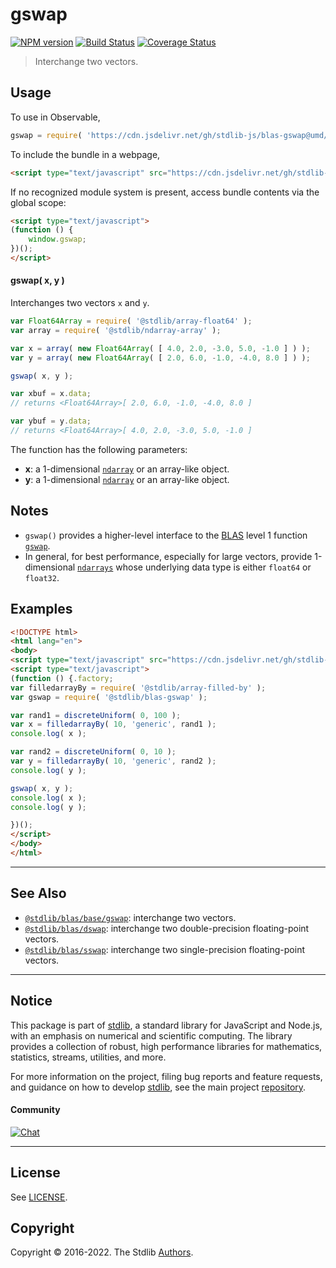 <!--

@license Apache-2.0

Copyright (c) 2020 The Stdlib Authors.

Licensed under the Apache License, Version 2.0 (the "License");
you may not use this file except in compliance with the License.
You may obtain a copy of the License at

   http://www.apache.org/licenses/LICENSE-2.0

Unless required by applicable law or agreed to in writing, software
distributed under the License is distributed on an "AS IS" BASIS,
WITHOUT WARRANTIES OR CONDITIONS OF ANY KIND, either express or implied.
See the License for the specific language governing permissions and
limitations under the License.

-->

# gswap

[![NPM version][npm-image]][npm-url] [![Build Status][test-image]][test-url] [![Coverage Status][coverage-image]][coverage-url] <!-- [![dependencies][dependencies-image]][dependencies-url] -->

> Interchange two vectors.

<section class="intro">

</section>

<!-- /.intro -->



<section class="usage">

## Usage

To use in Observable,

```javascript
gswap = require( 'https://cdn.jsdelivr.net/gh/stdlib-js/blas-gswap@umd/bundle.js' )
```

To include the bundle in a webpage,

```html
<script type="text/javascript" src="https://cdn.jsdelivr.net/gh/stdlib-js/blas-gswap@umd/bundle.js"></script>
```

If no recognized module system is present, access bundle contents via the global scope:

```html
<script type="text/javascript">
(function () {
    window.gswap;
})();
</script>
```

#### gswap( x, y )

Interchanges two vectors `x` and `y`.

```javascript
var Float64Array = require( '@stdlib/array-float64' );
var array = require( '@stdlib/ndarray-array' );

var x = array( new Float64Array( [ 4.0, 2.0, -3.0, 5.0, -1.0 ] ) );
var y = array( new Float64Array( [ 2.0, 6.0, -1.0, -4.0, 8.0 ] ) );

gswap( x, y );

var xbuf = x.data;
// returns <Float64Array>[ 2.0, 6.0, -1.0, -4.0, 8.0 ]

var ybuf = y.data;
// returns <Float64Array>[ 4.0, 2.0, -3.0, 5.0, -1.0 ]
```

The function has the following parameters:

-   **x**: a 1-dimensional [`ndarray`][@stdlib/ndarray/array] or an array-like object.
-   **y**: a 1-dimensional [`ndarray`][@stdlib/ndarray/array] or an array-like object.

</section>

<!-- /.usage -->

<section class="notes">

## Notes

-   `gswap()` provides a higher-level interface to the [BLAS][blas] level 1 function [`gswap`][@stdlib/blas/base/gswap].
-   In general, for best performance, especially for large vectors, provide 1-dimensional [`ndarrays`][@stdlib/ndarray/array] whose underlying data type is either `float64` or `float32`.

</section>

<!-- /.notes -->

<section class="examples">

## Examples

<!-- eslint no-undef: "error" -->

```html
<!DOCTYPE html>
<html lang="en">
<body>
<script type="text/javascript" src="https://cdn.jsdelivr.net/gh/stdlib-js/random-base-discrete-uniform@umd/bundle.js"></script>
<script type="text/javascript">
(function () {.factory;
var filledarrayBy = require( '@stdlib/array-filled-by' );
var gswap = require( '@stdlib/blas-gswap' );

var rand1 = discreteUniform( 0, 100 );
var x = filledarrayBy( 10, 'generic', rand1 );
console.log( x );

var rand2 = discreteUniform( 0, 10 );
var y = filledarrayBy( 10, 'generic', rand2 );
console.log( y );

gswap( x, y );
console.log( x );
console.log( y );

})();
</script>
</body>
</html>
```

</section>

<!-- /.examples -->

<!-- Section for related `stdlib` packages. Do not manually edit this section, as it is automatically populated. -->

<section class="related">

* * *

## See Also

-   <span class="package-name">[`@stdlib/blas/base/gswap`][@stdlib/blas/base/gswap]</span><span class="delimiter">: </span><span class="description">interchange two vectors.</span>
-   <span class="package-name">[`@stdlib/blas/dswap`][@stdlib/blas/dswap]</span><span class="delimiter">: </span><span class="description">interchange two double-precision floating-point vectors.</span>
-   <span class="package-name">[`@stdlib/blas/sswap`][@stdlib/blas/sswap]</span><span class="delimiter">: </span><span class="description">interchange two single-precision floating-point vectors.</span>

</section>

<!-- /.related -->

<!-- Section for all links. Make sure to keep an empty line after the `section` element and another before the `/section` close. -->


<section class="main-repo" >

* * *

## Notice

This package is part of [stdlib][stdlib], a standard library for JavaScript and Node.js, with an emphasis on numerical and scientific computing. The library provides a collection of robust, high performance libraries for mathematics, statistics, streams, utilities, and more.

For more information on the project, filing bug reports and feature requests, and guidance on how to develop [stdlib][stdlib], see the main project [repository][stdlib].

#### Community

[![Chat][chat-image]][chat-url]

---

## License

See [LICENSE][stdlib-license].


## Copyright

Copyright &copy; 2016-2022. The Stdlib [Authors][stdlib-authors].

</section>

<!-- /.stdlib -->

<!-- Section for all links. Make sure to keep an empty line after the `section` element and another before the `/section` close. -->

<section class="links">

[npm-image]: http://img.shields.io/npm/v/@stdlib/blas-gswap.svg
[npm-url]: https://npmjs.org/package/@stdlib/blas-gswap

[test-image]: https://github.com/stdlib-js/blas-gswap/actions/workflows/test.yml/badge.svg?branch=main
[test-url]: https://github.com/stdlib-js/blas-gswap/actions/workflows/test.yml?query=branch:main

[coverage-image]: https://img.shields.io/codecov/c/github/stdlib-js/blas-gswap/main.svg
[coverage-url]: https://codecov.io/github/stdlib-js/blas-gswap?branch=main

<!--

[dependencies-image]: https://img.shields.io/david/stdlib-js/blas-gswap.svg
[dependencies-url]: https://david-dm.org/stdlib-js/blas-gswap/main

-->

[chat-image]: https://img.shields.io/gitter/room/stdlib-js/stdlib.svg
[chat-url]: https://gitter.im/stdlib-js/stdlib/

[stdlib]: https://github.com/stdlib-js/stdlib

[stdlib-authors]: https://github.com/stdlib-js/stdlib/graphs/contributors

[umd]: https://github.com/umdjs/umd
[es-module]: https://developer.mozilla.org/en-US/docs/Web/JavaScript/Guide/Modules

[deno-url]: https://github.com/stdlib-js/blas-gswap/tree/deno
[umd-url]: https://github.com/stdlib-js/blas-gswap/tree/umd
[esm-url]: https://github.com/stdlib-js/blas-gswap/tree/esm

[stdlib-license]: https://raw.githubusercontent.com/stdlib-js/blas-gswap/main/LICENSE

[blas]: http://www.netlib.org/blas

[@stdlib/ndarray/array]: https://github.com/stdlib-js/ndarray-array/tree/umd

<!-- <related-links> -->

[@stdlib/blas/base/gswap]: https://github.com/stdlib-js/blas-base-gswap/tree/umd

[@stdlib/blas/dswap]: https://github.com/stdlib-js/blas-dswap/tree/umd

[@stdlib/blas/sswap]: https://github.com/stdlib-js/blas-sswap/tree/umd

<!-- </related-links> -->

</section>

<!-- /.links -->
